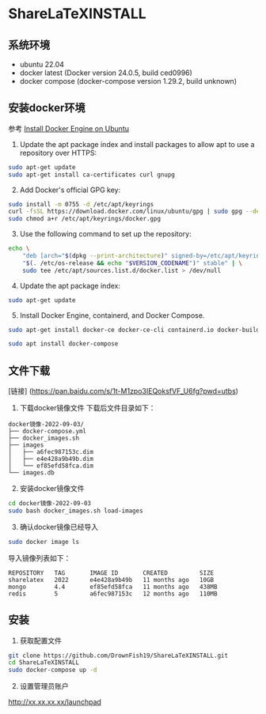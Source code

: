# ShareLaTeXINSTALL

## 系统环境

* ubuntu 22.04
* docker latest (Docker version 24.0.5, build ced0996)
* docker compose (docker-compose version 1.29.2, build unknown)

## 安装docker环境

参考 [Install Docker Engine on Ubuntu](https://docs.docker.com/engine/install/ubuntu/)

1. Update the apt package index and install packages to allow apt to use a repository over HTTPS:

```bash
sudo apt-get update
sudo apt-get install ca-certificates curl gnupg
```

2. Add Docker's official GPG key:
```bash
sudo install -m 0755 -d /etc/apt/keyrings
curl -fsSL https://download.docker.com/linux/ubuntu/gpg | sudo gpg --dearmor -o /etc/apt/keyrings/docker.gpg
sudo chmod a+r /etc/apt/keyrings/docker.gpg
```

3. Use the following command to set up the repository:
```bash
echo \
    "deb [arch="$(dpkg --print-architecture)" signed-by=/etc/apt/keyrings/docker.gpg] https://download.docker.com/linux/ubuntu \
    "$(. /etc/os-release && echo "$VERSION_CODENAME")" stable" | \
    sudo tee /etc/apt/sources.list.d/docker.list > /dev/null
```

4. Update the apt package index:
```bash
sudo apt-get update
```

5. Install Docker Engine, containerd, and Docker Compose.
```bash
sudo apt-get install docker-ce docker-ce-cli containerd.io docker-buildx-plugin docker-compose-plugin

sudo apt install docker-compose
```

## 文件下载
[链接] (https://pan.baidu.com/s/1t-M1zpo3IEQoksfVF_U6fg?pwd=utbs)

1. 下载docker镜像文件
下载后文件目录如下：
```text
docker镜像-2022-09-03/
├── docker-compose.yml
├── docker_images.sh
├── images
│   ├── a6fec987153c.dim
│   ├── e4e428a9b49b.dim
│   └── ef85efd58fca.dim
└── images.db
```

2. 安装docker镜像文件

```bash
cd docker镜像-2022-09-03 
sudo bash docker_images.sh load-images
```

3. 确认docker镜像已经导入

```bash
sudo docker image ls
```

导入镜像列表如下：
```text
REPOSITORY   TAG       IMAGE ID       CREATED         SIZE
sharelatex   2022      e4e428a9b49b   11 months ago   10GB
mongo        4.4       ef85efd58fca   11 months ago   438MB
redis        5         a6fec987153c   12 months ago   110MB
```


## 安装

1. 获取配置文件

```bash
git clone https://github.com/DrownFish19/ShareLaTeXINSTALL.git
cd ShareLaTeXINSTALL
sudo docker-compose up -d
```

2. 设置管理员账户

http://xx.xx.xx.xx/launchpad
